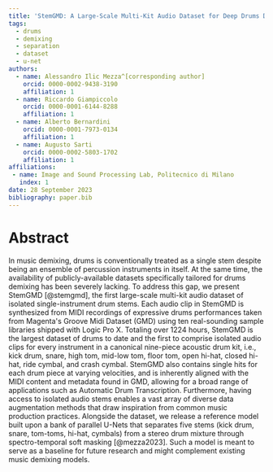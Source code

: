 ```yaml
---
title: 'StemGMD: A Large-Scale Multi-Kit Audio Dataset for Deep Drums Demixing'
tags:
  - drums
  - demixing
  - separation
  - dataset
  - u-net
authors:
  - name: Alessandro Ilic Mezza^[corresponding author]
    orcid: 0000-0002-9438-3190
    affiliation: 1
  - name: Riccardo Giampiccolo
    orcid: 0000-0001-6144-8288
    affiliation: 1
  - name: Alberto Bernardini
    orcid: 0000-0001-7973-0134
    affiliation: 1
  - name: Augusto Sarti
    orcid: 0000-0002-5803-1702
    affiliation: 1
affiliations:
 - name: Image and Sound Processing Lab, Politecnico di Milano 
   index: 1
date: 28 September 2023
bibliography: paper.bib
---
```


# Abstract

In music demixing, drums is conventionally treated as a single stem despite being an ensemble of percussion 
instruments in itself. At the same time, the availability of publicly-available datasets specifically 
tailored for drums demixing has been severely lacking. To address this gap, we present StemGMD [@stemgmd], the first large-scale 
multi-kit audio dataset of isolated single-instrument drum stems. Each audio clip in StemGMD is synthesized from MIDI 
recordings of expressive drums performances taken from Magenta's Groove Midi Dataset (GMD) using ten real-sounding sample libraries shipped with Logic Pro X.
Totaling over 1224 hours, StemGMD is the largest dataset of drums to date and the first to comprise isolated 
audio clips for every instrument in a canonical nine-piece acoustic drum kit, i.e., kick drum, snare, high tom, mid-low tom, floor tom, open hi-hat, closed hi-hat, ride cymbal, and crash cymbal.
StemGMD also contains single hits for each drum piece at varying velocities, and is inherently aligned with the MIDI 
content and metadata found in GMD, allowing for a broad range of applications such as Automatic Drum Transcription. 
Furthermore, having access to isolated audio stems enables a vast array of diverse data augmentation methods that draw 
inspiration from common music production practices. Alongside the dataset, we release a reference model built upon a 
bank of parallel U-Nets that separates five stems (kick drum, snare, tom-toms, hi-hat, cymbals) from a stereo drum mixture through spectro-temporal soft masking [@mezza2023]. 
Such a model is meant to serve as a baseline for future research and might complement existing music demixing models.

